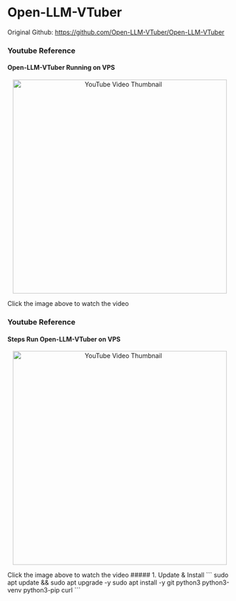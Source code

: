 # Open-LLM-VTuber
Original Github: https://github.com/Open-LLM-VTuber/Open-LLM-VTuber

### Youtube Reference
#### Open-LLM-VTuber Running on VPS
<p align="center">
  <a href="https://www.youtube.com/watch?v=JefGof3G-o8" target="_blank">
    <img src="https://img.youtube.com/vi/JefGof3G-o8/0.jpg" alt="YouTube Video Thumbnail" width="480" />
  </a>
</p>
Click the image above to watch the video

### Youtube Reference
#### Steps Run Open-LLM-VTuber on VPS
<p align="center">
  <a href="https://www.youtube.com/watch?v=JefGof3G-o8" target="_blank">
    <img src="https://img.youtube.com/vi/JefGof3G-o8/0.jpg" alt="YouTube Video Thumbnail" width="480" />
  </a>
</p>
Click the image above to watch the video
##### 1. Update & Install
```
sudo apt update && sudo apt upgrade -y
sudo apt install -y git python3 python3-venv python3-pip curl
```


